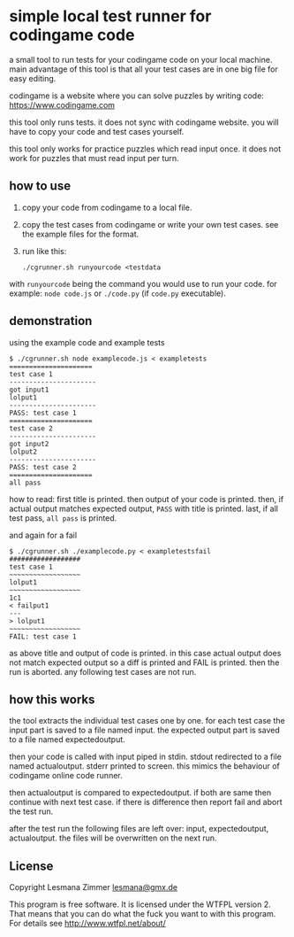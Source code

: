 simple local test runner for codingame code
===========================================

a small tool to run tests for your codingame code on your local machine.
main advantage of this tool is that all your test cases
are in one big file for easy editing.

codingame is a website where you can solve puzzles by writing code:
https://www.codingame.com

this tool only runs tests. it does not sync with codingame website.
you will have to copy your code and test cases yourself.

this tool only works for practice puzzles which read input once.
it does not work for puzzles that must read input per turn.

how to use
----------

1.  copy your code from codingame to a local file.
2.  copy the test cases from codingame or write your own test cases.
    see the example files for the format.
3.  run like this:

        ./cgrunner.sh runyourcode <testdata

with `runyourcode` being the command you would use to run your code.
for example: `node code.js` or `./code.py` (if `code.py` executable).

demonstration
-------------

using the example code and example tests

    $ ./cgrunner.sh node examplecode.js < exampletests
    =====================
    test case 1
    ----------------------
    got input1
    lolput1
    ----------------------
    PASS: test case 1
    =====================
    test case 2
    ----------------------
    got input2
    lolput2
    ----------------------
    PASS: test case 2
    =====================
    all pass

how to read: first title is printed.
then output of your code is printed.
then, if actual output matches expected output,
`PASS` with title is printed.
last, if all test pass, `all pass` is printed.

and again for a fail

    $ ./cgrunner.sh ./examplecode.py < exampletestsfail
    ##################
    test case 1
    ~~~~~~~~~~~~~~~~~~
    lolput1
    ~~~~~~~~~~~~~~~~~~
    1c1
    < failput1
    ---
    > lolput1
    ~~~~~~~~~~~~~~~~~~
    FAIL: test case 1

as above title and output of code is printed.
in this case actual output does not match expected output
so a diff is printed and FAIL is printed.
then the run is aborted. any following test cases are not run.

how this works
--------------

the tool extracts the individual test cases one by one.
for each test case
the input part is saved to a file named input.
the expected output part is saved to a file named expectedoutput.

then your code is called with input piped in stdin.
stdout redirected to a file named actualoutput.
stderr printed to screen.
this mimics the behaviour of codingame online code runner.

then actualoutput is compared to expectedoutput.
if both are same then continue with next test case.
if there is difference then report fail and abort the test run.

after the test run the following files are left over:
input, expectedoutput, actualoutput.
the files will be overwritten on the next run.

License
-------

Copyright Lesmana Zimmer lesmana@gmx.de

This program is free software.
It is licensed under the WTFPL version 2.
That means that you can do what the fuck
you want to with this program.
For details see http://www.wtfpl.net/about/
